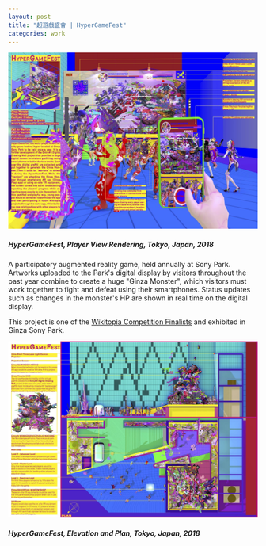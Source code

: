 ```yaml
---
layout: post
title: "超遊戲盛會 | HyperGameFest"
categories: work
---
```


[![alt text](/assets/hypergamefest/HyperGameFest1.jpg "HyperGameFest, Main rendering, Tokyo, Japan, 2018")](/work/2018/12/28/hypergamefest.html)
##### _HyperGameFest, Player View Rendering, Tokyo, Japan, 2018_

A participatory augmented reality game, held annually at Sony Park. Artworks uploaded to the Park's digital display by visitors throughout the past year combine to create a huge "Ginza Monster", which visitors must work together to fight and defeat using their smartphones. Status updates such as changes in the monster's HP are shown in real time on the digital display.

This project is one of the [Wikitopia Competition Finalists](https://wikitopia.jp/competition/entries/2/5/index_en.html) and exhibited in Ginza Sony Park.

![alt text](/assets/hypergamefest/HyperGameFest2.jpg "HyperGameFest, Elevation and Plan, Tokyo, Japan, 2018")
##### _HyperGameFest, Elevation and Plan, Tokyo, Japan, 2018_
